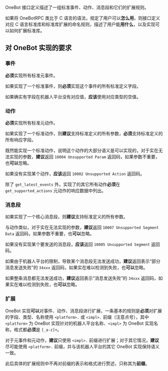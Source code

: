 OneBot 接口定义描述了一组标准事件、动作、消息段和它们的扩展规则。

如果将 OneBotRPC 类比于 C 语言的语法，规定了用户可以**怎么用**，则接口定义对应 C 语言标准库和标准库扩展的命名规则，描述了用户能**用什么**，以及实现可以如何扩展标准库。

## 对 OneBot 实现的要求

### 事件

**必须**实现所有标准元事件。

如果实现了一个标准事件，则**必须**实现这个事件的所有标准定义字段。

如果确实有字段在机器人平台没有对应值，**应该**使用对应类型的空值。

### 动作

**必须**实现所有标准元动作。

如果实现了一个标准动作，则**建议**支持标准定义的所有参数，**必须**支持标准定义的所有响应字段。

既然能实现一个标准动作，说明这个动作的大部分语义是可以实现的，对于实在无法实现的参数，**建议**返回 `10004 Unsupported Param` 返回码，如果参数不重要，也**可以**忽略。

如果没有实现某个动作，**应该**返回 `10002 Unsupported Action` 返回码。

除了 `get_latest_events` 外，实现了的其它所有动作**必须**在 `get_supported_actions` 元动作的响应数据中列出。

### 消息段

如果实现了一个核心消息段，则**建议**支持标准定义的所有参数。

与动作类似，对于实在无法实现的参数，**建议**返回 `10007 Unsupported Segment Data` 返回码，如果参数不重要，也**可以**忽略。

如果没有实现某个要发送的消息段，**应该**返回 `10005 Unsupported Segment` 返回码。

如果由于机器人平台的限制，导致某个消息段无法发送成功，**建议**返回表示“部分消息发送失败”的 `34xxx` 返回码，如果实在难以检测到失败，也**可以**忽略。

如果整条消息都无法发送成功，**建议**返回表示“消息发送失败”的 `34xxx` 返回码，如果实在难以检测到失败，也**可以**忽略。

### 扩展

OneBot 实现**可以**对事件、动作、消息段进行扩展，一条基本的规则是**必须**对扩展的字段、类型、名称使用 `<platform>.` 或 `<impl>.` 前缀（注意点号），其中 `<platform>` 为 OneBot 实现针对的机器人平台名称、`<impl>` 为 OneBot 实现名称，格式都**必须**是 `[_a-z]+`。

对于元事件和元动作，**建议**只使用 `<impl>.` 前缀进行扩展；对于其它情况，**建议**尽可能使用 `<platform>.` 前缀，并与该机器人平台的其它 OneBot 实现保持语义一致。

此后具体的扩展规则中不再对前缀的表示和格式进行赘述，只称其为**前缀**。
